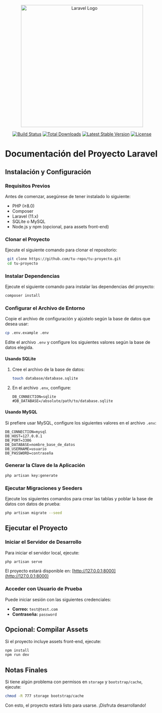 <p align="center"><a href="https://laravel.com" target="_blank"><img src="https://raw.githubusercontent.com/laravel/art/master/logo-lockup/5%20SVG/2%20CMYK/1%20Full%20Color/laravel-logolockup-cmyk-red.svg" width="400" alt="Laravel Logo"></a></p>

<p align="center">
<a href="https://github.com/laravel/framework/actions"><img src="https://github.com/laravel/framework/workflows/tests/badge.svg" alt="Build Status"></a>
<a href="https://packagist.org/packages/laravel/framework"><img src="https://img.shields.io/packagist/dt/laravel/framework" alt="Total Downloads"></a>
<a href="https://packagist.org/packages/laravel/framework"><img src="https://img.shields.io/packagist/v/laravel/framework" alt="Latest Stable Version"></a>
<a href="https://packagist.org/packages/laravel/framework"><img src="https://img.shields.io/packagist/l/laravel/framework" alt="License"></a>
</p>

# Documentación del Proyecto Laravel

## Instalación y Configuración

### Requisitos Previos

Antes de comenzar, asegúrese de tener instalado lo siguiente:

- PHP (≥8.0)
- Composer
- Laravel (11.x)
- SQLite o MySQL
- Node.js y npm (opcional, para assets front-end)

### Clonar el Proyecto

Ejecute el siguiente comando para clonar el repositorio:

```sh
 git clone https://github.com/tu-repo/tu-proyecto.git
 cd tu-proyecto
```

### Instalar Dependencias

Ejecute el siguiente comando para instalar las dependencias del proyecto:

```sh
composer install
```

### Configurar el Archivo de Entorno

Copie el archivo de configuración y ajústelo según la base de datos que desea usar:

```sh
cp .env.example .env
```

Edite el archivo `.env` y configure los siguientes valores según la base de datos elegida.

#### Usando SQLite

1. Cree el archivo de la base de datos:

   ```sh
   touch database/database.sqlite
   ```

2. En el archivo `.env`, configure:

   ```env
   DB_CONNECTION=sqlite
   #DB_DATABASE=/absolute/path/to/database.sqlite
   ```

#### Usando MySQL

Si prefiere usar MySQL, configure los siguientes valores en el archivo `.env`:

```env
DB_CONNECTION=mysql
DB_HOST=127.0.0.1
DB_PORT=3306
DB_DATABASE=nombre_base_de_datos
DB_USERNAME=usuario
DB_PASSWORD=contraseña
```

### Generar la Clave de la Aplicación

```sh
php artisan key:generate
```

### Ejecutar Migraciones y Seeders

Ejecute los siguientes comandos para crear las tablas y poblar la base de datos con datos de prueba:

```sh
php artisan migrate --seed
```

## Ejecutar el Proyecto

### Iniciar el Servidor de Desarrollo

Para iniciar el servidor local, ejecute:

```sh
php artisan serve
```

El proyecto estará disponible en: [http://127.0.0.1:8000](http://127.0.0.1:8000)

### Acceder con Usuario de Prueba

Puede iniciar sesión con las siguientes credenciales:

- **Correo:** `test@test.com`
- **Contraseña:** `password`

## Opcional: Compilar Assets

Si el proyecto incluye assets front-end, ejecute:

```sh
npm install
npm run dev
```

## Notas Finales

Si tiene algún problema con permisos en `storage` y `bootstrap/cache`, ejecute:

```sh
chmod -R 777 storage bootstrap/cache
```

Con esto, el proyecto estará listo para usarse. ¡Disfruta desarrollando!
